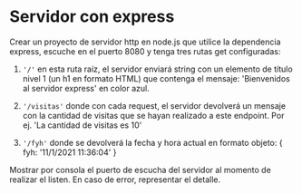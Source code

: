 # Servidor con express

Crear un proyecto de servidor http en node.js que utilice la dependencia express, escuche en el puerto 8080 y tenga tres rutas get configuradas:

1. `'/'` en esta ruta raíz, el servidor enviará string con un elemento de título nivel 1 (un h1 en formato HTML) que contenga el mensaje: 'Bienvenidos al servidor express' en color azul.

2. `'/visitas'` donde con cada request, el servidor devolverá un mensaje con la cantidad de visitas que se hayan realizado a este endpoint. Por ej. 'La cantidad de visitas es 10'

3. `'/fyh'` donde se devolverá la fecha y hora actual en formato objeto:
   { fyh: '11/1/2021 11:36:04' }

Mostrar por consola el puerto de escucha del servidor al momento de realizar el listen. En caso de error, representar el detalle.
